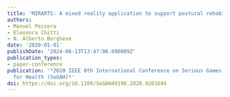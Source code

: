 ```yaml
---
title: 'MIRARTS: A mixed reality application to support postural rehabilitation'
authors:
- Manuel Pezzera
- Eleonora Chitti
- N. Alberto Borghese
date: '2020-01-01'
publishDate: '2024-06-13T13:47:08.690889Z'
publication_types:
- paper-conference
publication: '*2020 IEEE 8th International Conference on Serious Games and Applications
  for Health (SeGAH)*'
doi: https://doi.org/10.1109/SeGAH49190.2020.9201694
---
```

